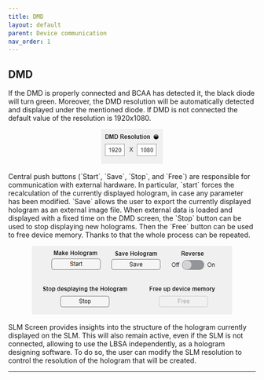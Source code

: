 ```yaml
---
title: DMD
layout: default
parent: Device communication
nav_order: 1
---
```

## [](#header-2)DMD
If the DMD is properly connected and BCAA has detected it, the black diode will turn green. Moreover, the DMD resolution will be automatically detected and displayed under the mentioned diode. If DMD is not connected the default value of the resolution is 1920x1080.
<p align="center">
  <img src="/./assets/images/DMD_Resolution.png">
</p>
Central push buttons (`Start`, `Save`, `Stop`, and `Free`) are responsible for communication with external hardware. In particular, `start` forces the recalculation of the currently displayed hologram, in case any parameter has been modified. `Save` allows the user to export the currently displayed hologram as an external image file. When external data is loaded and displayed with a fixed time on the DMD screen, the `Stop` button can be used to stop displaying new holograms. Then the `Free` button can be used to free device memory. Thanks to that the whole process can be repeated.  
<p align="center">
  <img src="/./assets/images/Start_Save.png">
</p>
SLM Screen provides insights into the structure of the hologram currently displayed on the SLM. This will also remain active, even if the SLM is not connected, allowing to use the LBSA independently, as a hologram designing software. To do so, the user can modify the SLM resolution to control the resolution of the hologram that will be created. 
   

----

